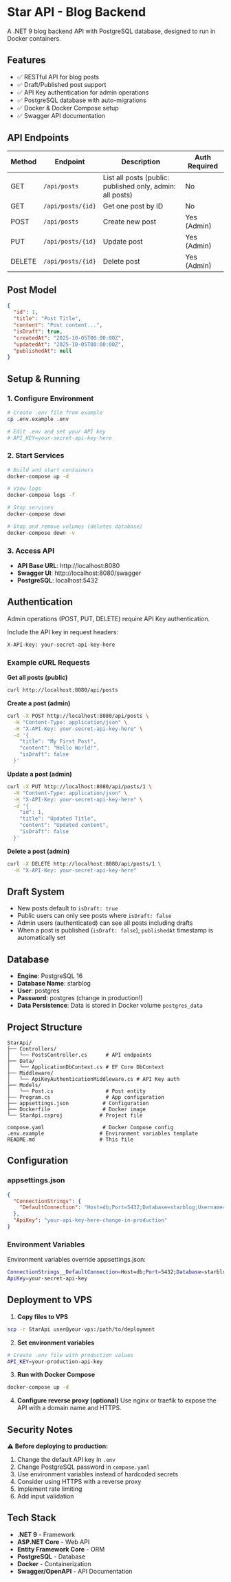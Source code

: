 # Star API - Blog Backend

A .NET 9 blog backend API with PostgreSQL database, designed to run in Docker containers.

## Features

- ✅ RESTful API for blog posts
- ✅ Draft/Published post support
- ✅ API Key authentication for admin operations
- ✅ PostgreSQL database with auto-migrations
- ✅ Docker & Docker Compose setup
- ✅ Swagger API documentation

## API Endpoints

| Method | Endpoint | Description | Auth Required |
|--------|----------|-------------|---------------|
| GET | `/api/posts` | List all posts (public: published only, admin: all posts) | No |
| GET | `/api/posts/{id}` | Get one post by ID | No |
| POST | `/api/posts` | Create new post | Yes (Admin) |
| PUT | `/api/posts/{id}` | Update post | Yes (Admin) |
| DELETE | `/api/posts/{id}` | Delete post | Yes (Admin) |

## Post Model

```json
{
  "id": 1,
  "title": "Post Title",
  "content": "Post content...",
  "isDraft": true,
  "createdAt": "2025-10-05T00:00:00Z",
  "updatedAt": "2025-10-05T00:00:00Z",
  "publishedAt": null
}
```

## Setup & Running

### 1. Configure Environment

```bash
# Create .env file from example
cp .env.example .env

# Edit .env and set your API key
# API_KEY=your-secret-api-key-here
```

### 2. Start Services

```bash
# Build and start containers
docker-compose up -d

# View logs
docker-compose logs -f

# Stop services
docker-compose down

# Stop and remove volumes (deletes database)
docker-compose down -v
```

### 3. Access API

- **API Base URL**: http://localhost:8080
- **Swagger UI**: http://localhost:8080/swagger
- **PostgreSQL**: localhost:5432

## Authentication

Admin operations (POST, PUT, DELETE) require API Key authentication.

Include the API key in request headers:

```bash
X-API-Key: your-secret-api-key-here
```

### Example cURL Requests

**Get all posts (public)**
```bash
curl http://localhost:8080/api/posts
```

**Create a post (admin)**
```bash
curl -X POST http://localhost:8080/api/posts \
  -H "Content-Type: application/json" \
  -H "X-API-Key: your-secret-api-key-here" \
  -d '{
    "title": "My First Post",
    "content": "Hello World!",
    "isDraft": false
  }'
```

**Update a post (admin)**
```bash
curl -X PUT http://localhost:8080/api/posts/1 \
  -H "Content-Type: application/json" \
  -H "X-API-Key: your-secret-api-key-here" \
  -d '{
    "id": 1,
    "title": "Updated Title",
    "content": "Updated content",
    "isDraft": false
  }'
```

**Delete a post (admin)**
```bash
curl -X DELETE http://localhost:8080/api/posts/1 \
  -H "X-API-Key: your-secret-api-key-here"
```

## Draft System

- New posts default to `isDraft: true`
- Public users can only see posts where `isDraft: false`
- Admin users (authenticated) can see all posts including drafts
- When a post is published (`isDraft: false`), `publishedAt` timestamp is automatically set

## Database

- **Engine**: PostgreSQL 16
- **Database Name**: starblog
- **User**: postgres
- **Password**: postgres (change in production!)
- **Data Persistence**: Data is stored in Docker volume `postgres_data`

## Project Structure

```
StarApi/
├── Controllers/
│   └── PostsController.cs      # API endpoints
├── Data/
│   └── ApplicationDbContext.cs # EF Core DbContext
├── Middleware/
│   └── ApiKeyAuthenticationMiddleware.cs # API Key auth
├── Models/
│   └── Post.cs                 # Post entity
├── Program.cs                  # App configuration
├── appsettings.json           # Configuration
├── Dockerfile                 # Docker image
└── StarApi.csproj            # Project file

compose.yaml                   # Docker Compose config
.env.example                  # Environment variables template
README.md                     # This file
```

## Configuration

### appsettings.json

```json
{
  "ConnectionStrings": {
    "DefaultConnection": "Host=db;Port=5432;Database=starblog;Username=postgres;Password=postgres"
  },
  "ApiKey": "your-api-key-here-change-in-production"
}
```

### Environment Variables

Environment variables override appsettings.json:

```bash
ConnectionStrings__DefaultConnection=Host=db;Port=5432;Database=starblog;Username=postgres;Password=postgres
ApiKey=your-secret-api-key
```

## Deployment to VPS

1. **Copy files to VPS**
```bash
scp -r StarApi user@your-vps:/path/to/deployment
```

2. **Set environment variables**
```bash
# Create .env file with production values
API_KEY=your-production-api-key
```

3. **Run with Docker Compose**
```bash
docker-compose up -d
```

4. **Configure reverse proxy (optional)**
Use nginx or traefik to expose the API with a domain name and HTTPS.

## Security Notes

⚠️ **Before deploying to production:**

1. Change the default API key in `.env`
2. Change PostgreSQL password in `compose.yaml`
3. Use environment variables instead of hardcoded secrets
4. Consider using HTTPS with a reverse proxy
5. Implement rate limiting
6. Add input validation

## Tech Stack

- **.NET 9** - Framework
- **ASP.NET Core** - Web API
- **Entity Framework Core** - ORM
- **PostgreSQL** - Database
- **Docker** - Containerization
- **Swagger/OpenAPI** - API Documentation
